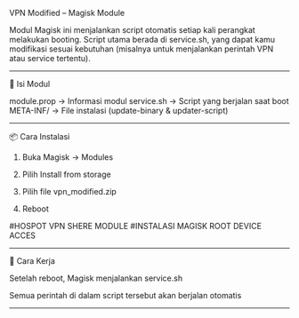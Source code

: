 VPN Modified – Magisk Module

Modul Magisk ini menjalankan script otomatis setiap kali perangkat melakukan booting. Script utama berada di service.sh, yang dapat kamu modifikasi sesuai kebutuhan (misalnya untuk menjalankan perintah VPN atau service tertentu).


---

📁 Isi Modul

module.prop      → Informasi modul
service.sh       → Script yang berjalan saat boot
META-INF/        → File instalasi (update-binary & updater-script)


---

📦 Cara Instalasi

1. Buka Magisk → Modules


2. Pilih Install from storage


3. Pilih file vpn_modified.zip


4. Reboot

#HOSPOT VPN SHERE MODULE
#INSTALASI MAGISK ROOT DEVICE ACCES


---

🔧 Cara Kerja

Setelah reboot, Magisk menjalankan service.sh

Semua perintah di dalam script tersebut akan berjalan otomatis



---

